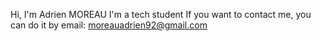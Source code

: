 Hi, I'm Adrien MOREAU
I'm a tech student
If you want to contact me, you can do it by email: moreauadrien92@gmail.com
